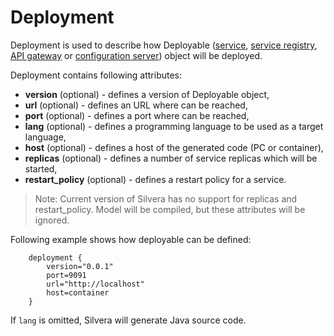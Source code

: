 # Deployment

Deployment is used to describe how Deployable ([service](./service), [service registry](./service_registry), [API gateway](./api_gateway) or [configuration server](./configuration_server)) object will be deployed.

Deployment contains following attributes:

* **version** (optional) - defines a version of Deployable object,
* **url** (optional) - defines an URL where can be reached,
* **port** (optional) - defines a port where can be reached,
* **lang** (optional) - defines a programming language to be used as a target language,
* **host** (optional) - defines a host of the generated code (PC or container),
* **replicas** (optional) - defines a number of service replicas which will be started,
* **restart_policy** (optional) - defines a restart policy for a service.

> Note: Current version of Silvera has no support for replicas and restart_policy. Model will
> be compiled, but these attributes will be ignored.

Following example shows how deployable can be defined:

```
    deployment {
        version="0.0.1"
        port=9091
        url="http://localhost"
        host=container
    }
```

If `lang` is omitted, Silvera will generate Java source code.